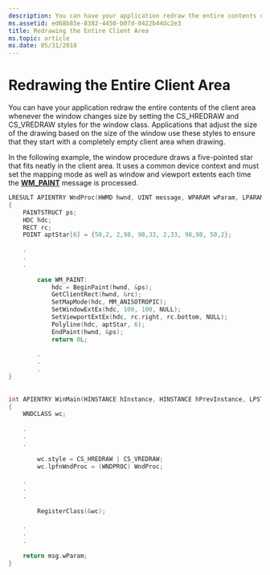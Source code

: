 ```yaml
---
description: You can have your application redraw the entire contents of the client area whenever the window changes size by setting the CS\_HREDRAW and CS\_VREDRAW styles for the window class.
ms.assetid: ed68b85e-8382-4450-b07d-0422b44dc2e3
title: Redrawing the Entire Client Area
ms.topic: article
ms.date: 05/31/2018
---
```


# Redrawing the Entire Client Area

You can have your application redraw the entire contents of the client area whenever the window changes size by setting the CS\_HREDRAW and CS\_VREDRAW styles for the window class. Applications that adjust the size of the drawing based on the size of the window use these styles to ensure that they start with a completely empty client area when drawing.

In the following example, the window procedure draws a five-pointed star that fits neatly in the client area. It uses a common device context and must set the mapping mode as well as window and viewport extents each time the [**WM\_PAINT**](wm-paint.md) message is processed.


```C++
LRESULT APIENTRY WndProc(HWMD hwnd, UINT message, WPARAM wParam, LPARAM lParam) 
{ 
    PAINTSTRUCT ps; 
    HDC hdc; 
    RECT rc; 
    POINT aptStar[6] = {50,2, 2,98, 98,33, 2,33, 98,98, 50,2}; 
 
    . 
    . 
    . 
 
        case WM_PAINT: 
            hdc = BeginPaint(hwnd, &ps); 
            GetClientRect(hwnd, &rc); 
            SetMapMode(hdc, MM_ANISOTROPIC); 
            SetWindowExtEx(hdc, 100, 100, NULL); 
            SetViewportExtEx(hdc, rc.right, rc.bottom, NULL); 
            Polyline(hdc, aptStar, 6); 
            EndPaint(hwnd, &ps); 
            return 0L; 
 
        . 
        . 
        . 
} 
 
 
int APIENTRY WinMain(HINSTANCE hInstance, HINSTANCE hPrevInstance, LPSTR lpCmdLine, int nCmdShow) 
{ 
    WNDCLASS wc; 
 
    . 
    . 
    . 
 
        wc.style = CS_HREDRAW | CS_VREDRAW; 
        wc.lpfnWndProc = (WNDPROC) WndProc; 
 
    . 
    . 
    . 
 
        RegisterClass(&wc); 
 
    . 
    . 
    . 
 
    return msg.wParam; 
} 
```



 

 



